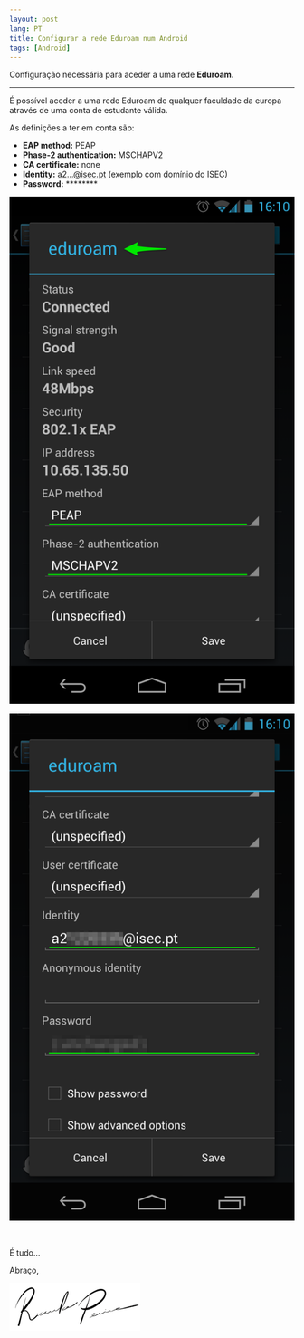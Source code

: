 ```yaml
---
layout: post
lang: PT
title: Configurar a rede Eduroam num Android
tags: [Android]
---
```


Configuração necessária para aceder a uma rede **Eduroam**.

---

É possível aceder a uma rede Eduroam de qualquer faculdade da europa através de uma conta de estudante válida.

As definições a ter em conta são:

 - **EAP method:** PEAP
 - **Phase-2 authentication:** MSCHAPV2
 - **CA certificate:** none
 - **Identity:** a2...@isec.pt (exemplo com domínio do ISEC)
 - **Password:** ********

<p align="center">
  <img src="/public/img/2014/configure-eduroam-on-android/eduroam1.png" alt="Definições do Wifi Eduroam"/>
</p>

<p align="center">
  <img src="/public/img/2014/configure-eduroam-on-android/eduroam2.png" alt="Definições do Wifi Eduroam"/>
</p>


</br>

É tudo...

Abraço,

![Ricardo Pereira](/public/img/signature.png)

